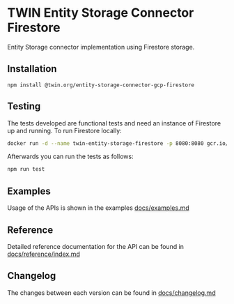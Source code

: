 # TWIN Entity Storage Connector Firestore

Entity Storage connector implementation using Firestore storage.

## Installation

```shell
npm install @twin.org/entity-storage-connector-gcp-firestore
```

## Testing

The tests developed are functional tests and need an instance of Firestore up and running. To run Firestore locally:

```sh
docker run -d --name twin-entity-storage-firestore -p 8080:8080 gcr.io/google.com/cloudsdktool/cloud-sdk:emulators gcloud beta emulators firestore start --host-port=0.0.0.0:8080
```

Afterwards you can run the tests as follows:

```sh
npm run test
```

## Examples

Usage of the APIs is shown in the examples [docs/examples.md](docs/examples.md)

## Reference

Detailed reference documentation for the API can be found in [docs/reference/index.md](docs/reference/index.md)

## Changelog

The changes between each version can be found in [docs/changelog.md](docs/changelog.md)
